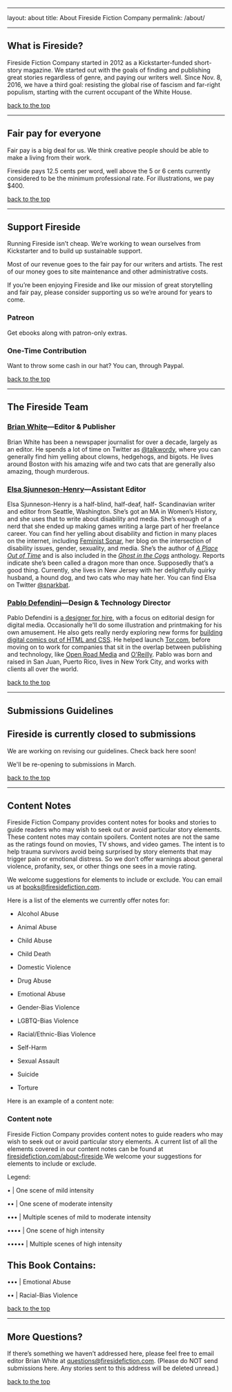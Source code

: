 ﻿---

layout: about
title: About Fireside Fiction Company
permalink: /about/

---

## What is Fireside?
Fireside Fiction Company started in 2012 as a Kickstarter-funded short-story magazine. We started out with the goals of finding and publishing great stories regardless of genre, and paying our writers well. Since Nov. 8, 2016, we have a third goal: resisting the global rise of fascism and far-right populism, starting with the current occupant of the White House.

[back to the top](#masthead)

***

## Fair pay for everyone
Fair pay is a big deal for us. We think creative people should be able to make a living from their work.

Fireside pays 12.5 cents per word, well above the 5 or 6 cents currently considered to be the minimum professional rate. For illustrations, we pay $400.

[back to the top](#masthead)

***

## Support Fireside

Running Fireside isn’t cheap. We’re working to wean ourselves from Kickstarter and to build up sustainable support.

Most of our revenue goes to the fair pay for our writers and artists. The rest of our money goes to site maintenance and other administrative costs.

If you’re been enjoying Fireside and like our mission of great storytelling and fair pay, please consider supporting us so we’re around for years to come.

### Patreon
Get ebooks along with patron-only extras.

### One-Time Contribution
Want to throw some cash in our hat? You can, through Paypal.

[back to the top](#masthead)

***

## The Fireside Team

### [Brian White](https://talkwordy.com)—Editor & Publisher
Brian White has been a newspaper journalist for over a decade, largely as an editor. He spends a lot of time on Twitter as [@talkwordy](https://twitter.com/talkwordy), where you can generally find him yelling about clowns, hedgehogs, and bigots. He lives around Boston with his amazing wife and two cats that are generally also amazing, though murderous.

### [Elsa Sjunneson-Henry](https://feministsonar.com)—Assistant Editor
Elsa Sjunneson-Henry is a half-blind, half-deaf, half- Scandinavian writer and editor from Seattle, Washington. She’s got an MA in Women’s History, and she uses that to write about disability and media. She’s enough of a nerd that she ended up making games writing a large part of her freelance career. You can find her yelling about disability and fiction in many places on the internet, including [Feminist Sonar](https://feministsonar.com/), her blog on the intersection of disability issues, gender, sexuality, and media. She’s the author of [_A Place Out of Time_](http://www.firesidefiction.com/issue34/chapter/a-place-out-of-time/) and is also included in the [_Ghost in the Cogs_](http://amzn.to/2au3fe0) anthology. Reports indicate she’s been called a dragon more than once. Supposedly that’s a good thing. Currently, she lives in New Jersey with her delightfully quirky husband, a hound dog, and two cats who may hate her. You can find Elsa on Twitter [@snarkbat](https://twitter.com/snarkbat).

### [Pablo Defendini](https://twitter.com/pablod)—Design & Technology Director
Pablo Defendini is [a designer for hire](https://defendini.com), with a focus on editorial design for digital media. Occasionally he'll do some illustration and printmaking for his own amusement. He also gets really nerdy exploring new forms for [building digital comics out of HTML and CSS](https://digitalcomics.co/). He helped launch [Tor.com](https://tor.com/), before moving on to work for companies that sit in the overlap between publishing and technology, like [Open Road Media](https://openroadmedia.com/) and [O'Reilly](https://safaribooksonline.com/). Pablo was born and raised in San Juan, Puerto Rico, lives in New York City, and works with clients all over the world.

[back to the top](#masthead)

***

## Submissions Guidelines

## Fireside is currently closed to submissions

We are working on revising our guidelines. Check back here soon!

We'll be re-opening to submissions in March.

[back to the top](#masthead)

***

## Content Notes
Fireside Fiction Company provides content notes for books and stories to guide readers who may wish to seek out or avoid particular story elements. These content notes may contain spoilers.
Content notes are not the same as the ratings found on movies, TV shows, and video games. The intent is to help trauma survivors avoid being surprised by story elements that may trigger pain or emotional distress. So we don’t offer warnings about general violence, profanity, sex, or other things one sees in a movie rating.

We welcome suggestions for elements to include or exclude. You can email us at [books@firesidefiction.com](mailto:books@firesidefiction.com).

Here is a list of the elements we currently offer notes for:

- Alcohol Abuse

- Animal Abuse

- Child Abuse

- Child Death

- Domestic Violence

- Drug Abuse

- Emotional Abuse

- Gender-Bias Violence

- LGBTQ-Bias Violence

- Racial/Ethnic-Bias Violence

- Self-Harm

- Sexual Assault

- Suicide

- Torture

Here is an example of a content note:

### Content note
Fireside Fiction Company provides content notes to guide readers who may wish to seek out or avoid particular story elements. A current list of all the elements covered in our content notes can be found at [firesidefiction.com/about-fireside](https://firesidefiction.com/about-fireside).We welcome your suggestions for elements to include or exclude.

Legend:

•	| One scene of mild intensity

••	| One scene of moderate intensity

•••	| Multiple scenes of mild to moderate intensity

••••	| One scene of high intensity

•••••	| Multiple scenes of high intensity

## This Book Contains:

•••	| Emotional Abuse

••	| Racial-Bias Violence

[back to the top](#masthead)

***

## More Questions?
If there’s something we haven’t addressed here, please feel free to email editor Brian White at [questions@firesidefiction.com](mailto:questions@firesidefiction.com). (Please do NOT send submissions here. Any stories sent to this address will be deleted unread.)

[back to the top](#masthead)
